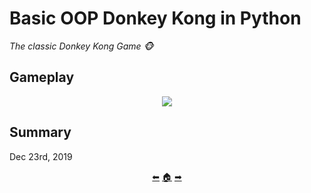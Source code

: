 # Basic OOP Donkey Kong in Python

*The classic Donkey Kong Game 🐵*

## Gameplay

<p align="center">
  <img src=https://user-images.githubusercontent.com/40824677/157089150-cad9f704-2bc2-40d3-85ed-03d00895d1a9.gif />
</p>


## Summary

Dec 23rd, 2019

<p align="center">
  <a href="https://github.com/madebypixel02/Python-Weekly-Exercises-2019">&#11013;</a>
  <a href="https://github.com/madebypixel02/Uc3m-Projectss">&#127968;</a>
  <a href="https://github.com/madebypixel02/Amazon-Management-Simulation-in-Python">&#10145;</a>
</p>
